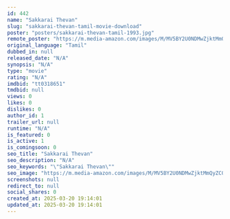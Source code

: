 ```yaml
---
id: 442
name: "Sakkarai Thevan"
slug: "sakkarai-thevan-tamil-movie-download"
poster: "posters/sakkarai-thevan-tamil-1993.jpg"
remote_poster: "https://m.media-amazon.com/images/M/MV5BY2U0NDMwZjktMmQyZC00NTAzLTllMzUtOGQ0MGU0NTAzZWM3XkEyXkFqcGdeQXVyMjA4OTI5NDQ@._V1_SX300.jpg"
original_language: "Tamil"
dubbed_in: null
released_date: "N/A"
synopsis: "N/A"
type: "movie"
rating: "N/A"
imdbid: "tt0318651"
tmdbid: null
views: 0
likes: 0
dislikes: 0
author_id: 1
trailer_url: null
runtime: "N/A"
is_featured: 0
is_active: 1
is_comingsoon: 0
seo_title: "Sakkarai Thevan"
seo_description: "N/A"
seo_keywords: "\"Sakkarai Thevan\""
seo_image: "https://m.media-amazon.com/images/M/MV5BY2U0NDMwZjktMmQyZC00NTAzLTllMzUtOGQ0MGU0NTAzZWM3XkEyXkFqcGdeQXVyMjA4OTI5NDQ@._V1_SX300.jpg"
screenshots: null
redirect_to: null
social_shares: 0
created_at: 2025-03-20 19:14:01
updated_at: 2025-03-20 19:14:01
---
```


